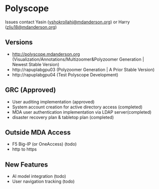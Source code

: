 # Polyscope 

Issues contact Yasin (yshokrollahi@mdanderson.org) or Harry (zliu18@mdanderson.org)

## Versions
- http://polyscope.mdanderson.org (Visualization/Annotations/Multizoomer&Polyzoomer Generation | Newest Stable Version)
- http://rapuplabgpu03 (Polyzoomer Generation | A Prior Stable Version) 
- http://rapuplabgpu04 (Test Polyscope Development)

## GRC (Approved)
- User auditing implementation (approved)
- System account creation for active directory access (completed)
- MDA user authentication implementation via LDAP server(completed)
- disaster recovery plan & tabletop plan (completed)

## Outside MDA Access
- F5 Big-IP (or OneAccess) (todo)
- http to https

## New Features
- AI model integration (todo)
- User navigation tracking (todo)
